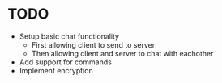 # TODO

* Setup basic chat functionality
    * First allowing client to send to server
    * Then allowing client and server to chat with eachother
* Add support for commands
* Implement encryption
